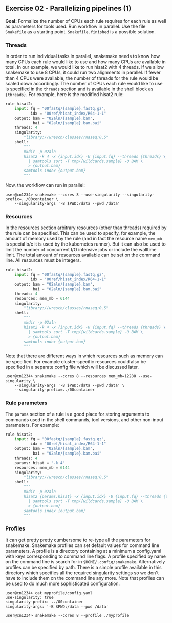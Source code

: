 ## Exercise 02 - Parallelizing pipelines (1)

**Goal:** Formalize the number of CPUs each rule requires for each rule as well as 
parameters for tools used. Run workflow in parallel. Use the file `Snakefile` as a starting
point. `Snakefile.finished` is a possible solution.

### Threads

In order to run individual tasks in parallel, snakemake needs to know how many
CPUs each rule would like to use and how many CPUs are available in total. In
our example, we would like to run hisat2 with 4 threads. If we allow snakemake
to use 8 CPUs, it could run two alignments in parallel.  If fewer than 4 CPUs
were available, the number of threads for the rule would be scaled down
accordingly. The number of CPUs each rule would like to use is specified
in the `threads` section and is available in the shell block as `{threads}`.
For example, here is the modified hisat2 rule:


```python
rule hisat2:
    input: fq = "00fastq/{sample}.fastq.gz",
           idx = "00ref/hisat_index/R64-1-1"
    output: bam = "02aln/{sample}.bam",
            bai = "02aln/{sample}.bam.bai"
    threads: 4
    singularity:
        "library://wresch/classes/rnaseq:0.5"
    shell:
        """
        mkdir -p 02aln
        hisat2 -k 4 -x {input.idx} -U {input.fq} --threads {threads} \
          | samtools sort -T tmp/{wildcards.sample} -O BAM \
          > {output.bam}
        samtools index {output.bam}
        """
```

Now, the workflow can run in parallel:

```console
user@cn1234> snakemake --cores 8 --use-singularity --singularity-prefix=../00container \
    --singularity-args '-B $PWD:/data --pwd /data'
```

### Resources

In the resources section arbitrary resources (other than threads) required by
the rule can be specified. This can be used to specify, for example, the amount
of memory used by the rule (and in fact the resource name `mem_mb` is special
b/c it is used by the kubernetes runner). But it can also be used to limit the
number of concurrent I/O intensive jobs or include the walltime limit. The total
amount of resources available can be set on the command line. All resources must be
integers.

```python
rule hisat2:
    input: fq = "00fastq/{sample}.fastq.gz",
           idx = "00ref/hisat_index/R64-1-1"
    output: bam = "02aln/{sample}.bam",
            bai = "02aln/{sample}.bam.bai"
    threads: 4
    resources: mem_mb = 6144
    singularity:
        "library://wresch/classes/rnaseq:0.5"
    shell:
        """
        mkdir -p 02aln
        hisat2 -k 4 -x {input.idx} -U {input.fq} --threads {threads} \
          | samtools sort -T tmp/{wildcards.sample} -O BAM \
          > {output.bam}
        samtools index {output.bam}
        """
```

Note that there are different ways in which resources such as memory can
be specified. For example cluster-specific resources could also be specified
in a separate config file which will be discussed later.

```console
user@cn1234> snakemake --cores 8 --resources mem_mb=12288 --use-singularity \
    --singularity-args '-B $PWD:/data --pwd /data' \
    --singularity-prefix=../00container
```

### Rule parameters

The `params` section of a rule is a good place for storing arguments
to commands used in the shell commands, tool versions, and other non-input
parameters. For example:

```python
rule hisat2:
    input: fq = "00fastq/{sample}.fastq.gz",
           idx = "00ref/hisat_index/R64-1-1"
    output: bam = "02aln/{sample}.bam",
            bai = "02aln/{sample}.bam.bai"
    threads: 4
    params: hisat = "-k 4"
    resources: mem_mb = 6144
    singularity:
        "library://wresch/classes/rnaseq:0.5"
    shell:
        """
        mkdir -p 02aln
        hisat2 {params.hisat} -x {input.idx} -U {input.fq} --threads {threads} \
          | samtools sort -T tmp/{wildcards.sample} -O BAM \
          > {output.bam}
        samtools index {output.bam}
        """
```

### Profiles

It can get pretty pretty cumbersome to re-type all the parameters for
snakemake. Snakemake profiles can set default values for command line
parameters.  A profile is a directory containing at a minimum a config.yaml
with keys corresponding to command line flags. A profile specified by
name on the command line is search for in `$HOME/.config/snakemake`. Alternatively
profiles can be specified by path. There is a simple profile available in
this directory which specifies all the required singularity settings so
we don't have to include them on the command line any more. Note that
profiles can be used to do much more sophisticated configuration.

```console
user@cn1234> cat myprofile/config.yaml
use-singularity: true
singularity-prefix: ../00container
singularity-args: '-B $PWD:/data --pwd /data'

user@cn1234> snakemake --cores 8 --profile ./myprofile
```
